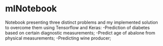 # mlNotebook

Notebook presenting three distinct problems and my implemented solution to overcome them using Tensorflow and Keras: 
  -Prediction of diabetes based on certain diagnostic measurements; 
  -Predict age of abalone from physical measurements;
  -Predicting wine producer;


